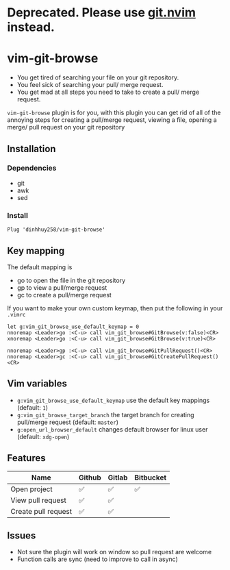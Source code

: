 # Deprecated. Please use [git.nvim](https://github.com/dinhhuy258/git.nvim) instead.

# vim-git-browse
- You get tired of searching your file on your git repository.
- You feel sick of searching your pull/ merge request.
- You get mad at all steps you need to take to create a pull/ merge request.

`vim-git-browse` plugin is for you, with this plugin you can get rid of all of the annoying steps for creating a pull/merge request, viewing a file, opening a merge/ pull request on your git repository

## Installation

### Dependencies
- git
- awk
- sed

### Install
```
Plug 'dinhhuy258/vim-git-browse'
```

## Key mapping

The default mapping is
- <Leader>go to open the file in the git repository
- <Leader>gp to view a pull/merge request 
- <Leader>gc to create a pull/merge request
  
If you want to make your own custom keymap, then put the following in your `.vimrc`
```
let g:vim_git_browse_use_default_keymap = 0
nnoremap <Leader>go :<C-u> call vim_git_browse#GitBrowse(v:false)<CR>
xnoremap <Leader>go :<C-u> call vim_git_browse#GitBrowse(v:true)<CR>

nnoremap <Leader>gp :<C-u> call vim_git_browse#GitPullRequest()<CR>
nnoremap <Leader>gc :<C-u> call vim_git_browse#GitCreatePullRequest()<CR>
```

## Vim variables

- `g:vim_git_browse_use_default_keymap` use the default key mappings (default: `1`)
- `g:vim_git_browse_target_branch` the target branch for creating pull/merge request (default: `master`)
- `g:open_url_browser_default` changes default browser for linux user (default: `xdg-open`)

## Features

| Name | Github | Gitlab | Bitbucket |
| ---- | ------ | ---- | ---- |
| Open project | :white_check_mark: | :white_check_mark: | :white_check_mark: |
| View pull request | :white_check_mark: | :white_check_mark: |  |
| Create pull request | :white_check_mark: | :white_check_mark: |  |


## Issues

- Not sure the plugin will work on window so pull request are welcome
- Function calls are sync (need to improve to call in async)
